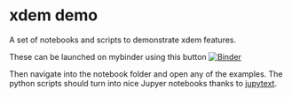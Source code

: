 # xdem demo
A set of notebooks and scripts to demonstrate xdem features.

These can be launched on mybinder using this button [![Binder](https://mybinder.org/badge_logo.svg)](https://mybinder.org/v2/gh/GlacioHack/xdem-demo/HEAD)

Then navigate into the notebook folder and open any of the examples. The python scripts should turn into nice Jupyer notebooks thanks to [jupytext](https://github.com/mwouts/jupytext).
